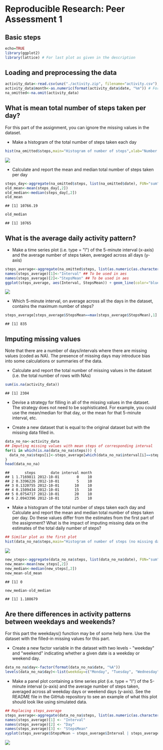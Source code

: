 # Reproducible Research: Peer Assessment 1

## Basic steps

```r
echo=TRUE
library(ggplot2)
library(lattice) # For last plot as given in the description
```

## Loading and preprocessing the data

```r
activity_data<-read.csv(unz("./activity.zip", filename="activity.csv"),header=TRUE,na.strings=c("NA"),colClasses=c("integer","Date","factor"))
activity_data$month<-as.numeric(format(activity_data$date, "%m")) # For plotting
na_omitted<-na.omit(activity_data)
```

## What is mean total number of steps taken per day?
For this part of the assignment, you can ignore the missing values in the dataset.

- Make a histogram of the total number of steps taken each day

```r
hist(na_omitted$steps,main="Histogram of number of steps",xlab="Number of steps",ylab="Frequency",col="blue")
```

![](PA1_template_files/figure-html/unnamed-chunk-3-1.png) 

- Calculate and report the mean and median total number of steps taken per day

```r
steps_day<-aggregate(na_omitted$steps, list(na_omitted$date), FUN="sum")
old_mean<-mean(steps_day[,2])
old_median<-median(steps_day[,2])
old_mean
```

```
## [1] 10766.19
```

```r
old_median
```

```
## [1] 10765
```

## What is the average daily activity pattern?
- Make a time series plot (i.e. type = "l") of the 5-minute interval (x-axis) and the average number of steps taken, averaged across all days (y-axis)

```r
steps_average<-aggregate(na_omitted$steps, list(as.numeric(as.character(na_omitted$interval))), FUN="mean")
names(steps_average)[1]<-"Interval" ## To be used in aes
names(steps_average)[2]<-"StepsMean" ## To be used in aes
ggplot(steps_average, aes(Interval, StepsMean)) + geom_line(color="blue") + labs(title="Time Series Plot", x="5-minute intervals", y="Average Number of Steps")
```

![](PA1_template_files/figure-html/unnamed-chunk-5-1.png) 

- Which 5-minute interval, on average across all the days in the dataset, contains the maximum number of steps?

```r
steps_average[steps_average$StepsMean==max(steps_average$StepsMean),1]
```

```
## [1] 835
```

## Imputing missing values
Note that there are a number of days/intervals where there are missing values (coded as NA). The presence of missing days may introduce bias into some calculations or summaries of the data.

- Calculate and report the total number of missing values in the dataset (i.e. the total number of rows with NAs)

```r
sum(is.na(activity_data))
```

```
## [1] 2304
```

- Devise a strategy for filling in all of the missing values in the dataset. The strategy does not need to be sophisticated. For example, you could use the mean/median for that day, or the mean for that 5-minute interval, etc.

- Create a new dataset that is equal to the original dataset but with the missing data filled in.

```r
data_no_na<-activity_data
## Imputing missing values with mean steps of corresponding interval
for(i in which(is.na(data_no_na$steps))) {
  data_no_na$steps[i]<-steps_average[which(data_no_na$interval[i]==steps_average$Interval),]$StepsMean
}
head(data_no_na)
```

```
##       steps       date interval month
## 1 1.7169811 2012-10-01        0    10
## 2 0.3396226 2012-10-01        5    10
## 3 0.1320755 2012-10-01       10    10
## 4 0.1509434 2012-10-01       15    10
## 5 0.0754717 2012-10-01       20    10
## 6 2.0943396 2012-10-01       25    10
```

- Make a histogram of the total number of steps taken each day and Calculate and report the mean and median total number of steps taken per day. Do these values differ from the estimates from the first part of the assignment? What is the impact of imputing missing data on the estimates of the total daily number of steps?

```r
## Similar plot as the first plot
hist(data_no_na$steps,main="Histogram of number of steps (no missing data)",xlab="Number of steps",ylab="Frequency",col="blue")
```

![](PA1_template_files/figure-html/unnamed-chunk-9-1.png) 

```r
new_steps<-aggregate(data_no_na$steps, list(data_no_na$date), FUN="sum")
new_mean<-mean(new_steps[,2])
new_median<-median(new_steps[,2])
new_mean-old_mean
```

```
## [1] 0
```

```r
new_median-old_median
```

```
## [1] 1.188679
```

## Are there differences in activity patterns between weekdays and weekends?
For this part the weekdays() function may be of some help here. Use the dataset with the filled-in missing values for this part.

- Create a new factor variable in the dataset with two levels - "weekday" and "weekend" indicating whether a given date is a weekday or weekend day.

```r
data_no_na$day<-factor(format(data_no_na$date, "%A"))
levels(data_no_na$day)<-list(weekday=c("Monday", "Tuesday", "Wednesday", "Thursday", "Friday"), weekend=c("Saturday", "Sunday")) # Setting weekdays and weekends
```

- Make a panel plot containing a time series plot (i.e. type = "l") of the 5-minute interval (x-axis) and the average number of steps taken, averaged across all weekday days or weekend days (y-axis). See the README file in the GitHub repository to see an example of what this plot should look like using simulated data.

```r
## Replacing steps_average
steps_average<-aggregate(data_no_na$steps, list(as.numeric(as.character(data_no_na$interval)), data_no_na$day), FUN="mean")
names(steps_average)[1] <- "Interval"
names(steps_average)[2] <- "Day"
names(steps_average)[3] <- "StepsMean"
xyplot(steps_average$StepsMean ~ steps_average$Interval | steps_average$Day, layout=c(1, 2), type="l", xlab="Interval", ylab="Number of steps")
```

![](PA1_template_files/figure-html/unnamed-chunk-11-1.png) 
